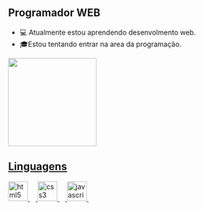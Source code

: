 ## Programador WEB

- 💻 Atualmente estou aprendendo desenvolmento web.
- 🎓Estou tentando entrar na area da programação. 

<div>
  <a href="https://beacons.ai/zesantos-ctrl">
    <img height="180em" src="https://github-readme-stats.vercel.app/api?username=zesantos&show_icons=true&theme=dark&include_all_commits=truecount_private=true"/>
</div>
    
<h2> Linguagens</h2>

<div align="left">
  <img src="https://cdn.jsdelivr.net/gh/devicons/devicon/icons/html5/html5-original.svg" height="40" alt="html5 logo"  />
  <img width="12" />
  <img src="https://cdn.jsdelivr.net/gh/devicons/devicon/icons/css3/css3-original.svg" height="40" alt="css3 logo"  />
  <img width="12" />
  <img src="https://cdn.jsdelivr.net/gh/devicons/devicon/icons/javascript/javascript-original.svg" height="40" alt="javascript logo"  />
  <img width="12" />
  </div>

 
